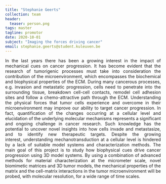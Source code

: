 ```yaml
---
title: "Stephanie Geerts"
collection: team
header:
  teaser: person.png
tags: master
tagline: promotor
date: 2020-10-01
subject: "Imaging the forces driving cancer"
email: stephanie.geerts@student.kuleuven.be
---
```

<p align= "justify">
In the last years there has been a growing interest in the impact of mechanical cues on cancer progression. It has become evident that the research of tumorigenic processes must take into consideration the contribution of the microenvironment, which encompasses the biochemical and biophysical properties of the ECM. During many cancerous processes, e.g. invasion and metastatic progression, cells need to penetrate into the surrounding tissue, breakdown cell-cell contacts, remodel cell adhesion sites and follow a chemo-attractive path through the ECM. Understanding the physical forces that tumor cells experience and overcome in their microenvironment may improve our ability to target cancer progression. In fact, quantification of the changes occurring at a cellular level and elucidation of the underlying molecular mechanisms represents a significant and ongoing challenge in cancer research. Such knowledge has the potential to uncover novel insights into how cells invade and metastasize, and to identify new therapeutic targets. Despite the growing interest, understanding mechanotransduction at a cellular level is hindered by a lack of suitable model systems and characterization methods.
The main goal of this project is to study how biophysical cues drive cancer progression using 3D model systems. By using a combination of advanced methods for material characterization at the micrometer scale, novel biomimetic matrices and 3D tumor models, the mechanical properties of the matrix and the cell-matrix interactions in the tumor microenvironment will be probed, with molecular resolution, for a wide range of time scales.
